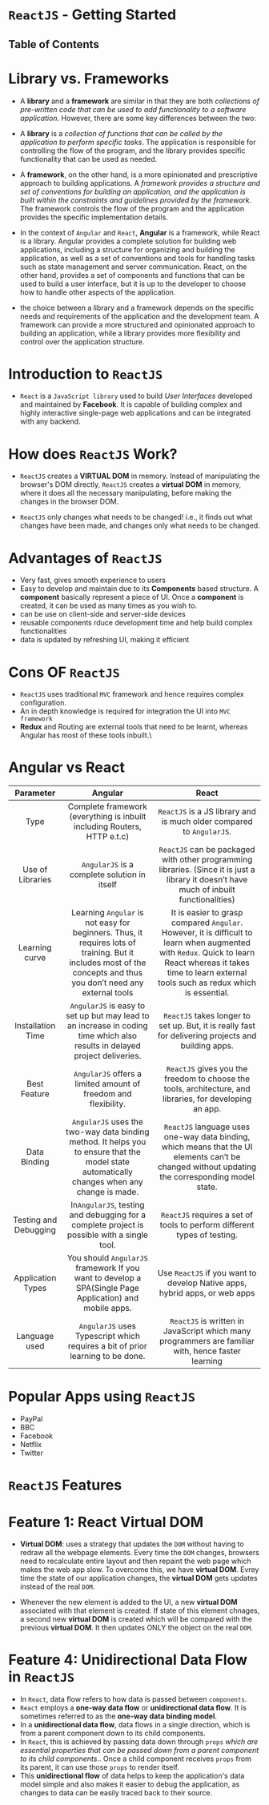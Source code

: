 # `ReactJS` - Getting Started

## Table of Contents

# Library vs. Frameworks
* A __library__ and a __framework__ are similar in that they are both _collections of pre-written code that can be used to add functionality to a software application_. However, there are some key differences between the two:

* A __library__ is a _collection of functions that can be called by the application to perform specific tasks_. The application is responsible for controlling the flow of the program, and the library provides specific functionality that can be used as needed.

* A __framework__, on the other hand, is a more opinionated and prescriptive approach to building applications. A _framework provides a structure and set of conventions for building an application, and the application is built within the constraints and guidelines provided by the framework_. The framework controls the flow of the program and the application provides the specific implementation details.

* In the context of `Angular` and `React`, __Angular__ is a framework, while React is a library. Angular provides a complete solution for building web applications, including a structure for organizing and building the application, as well as a set of conventions and tools for handling tasks such as state management and server communication. React, on the other hand, provides a set of components and functions that can be used to build a user interface, but it is up to the developer to choose how to handle other aspects of the application.

*  the choice between a library and a framework depends on the specific needs and requirements of the application and the development team. A framework can provide a more structured and opinionated approach to building an application, while a library provides more flexibility and control over the application structure.

# Introduction to `ReactJS`
* `React` is a `JavaScript library` used to build _User Interfaces_ developed and maintained by __Facebook__. It is capable of building complex and highly interactive single-page web applications and can be integrated with any backend.

# How does `ReactJS` Work?
* `ReactJS` creates a __VIRTUAL DOM__ in memory. Instead of manipulating the browser's DOM directly, `ReactJS` creates a __virtual DOM__ in memory, where it does all the necessary manipulating, before making the changes in the browser DOM.

* `ReactJS` only changes what needs to be changed! i.e., it finds out what changes have been made, and changes only what needs to be changed.

# Advantages of `ReactJS`
* Very fast, gives smooth experience to users
* Easy to develop and maintain due to its __Components__ based structure. A __component__ basically represent a piece of UI. Once a __component__ is created, it can be used as many times as you wish to.
* can be use on client-side and server-side devices
* reusable components rduce development time and help build complex functionalities
* data is updated by refreshing UI, making it efficient

# Cons OF `ReactJS`
* `ReactJS` uses traditional `MVC` framework and hence requires complex configuration.
* An in depth knowledge is required for integration the UI into `MVC framework`
* __Redux__ and Routing are external tools that need to be learnt, whereas Angular has most of these tools inbuilt.\

# Angular vs React
Parameter | Angular | React
|:----------:|:-----------:|:-------------:|
Type | Complete framework (everything is inbuilt including Routers, HTTP e.t.c) | `ReactJS` is a JS library and is much older compared to `AngularJS`.
Use of Libraries | `AngularJS` is a complete solution in itself | `ReactJS` can be packaged with other programming libraries. (Since it is just a library it doesn’t have much of inbuilt functionalities)
Learning curve | Learning `Angular` is not easy for beginners. Thus, it requires lots of training. But it includes most of the concepts and thus you don’t need any external tools | It is easier to grasp compared `Angular`. However, it is difficult to learn when augmented with `Redux`. Quick to learn React whereas it takes time to learn external tools such as redux which is essential.
Installation Time | `AngularJS` is easy to set up but may lead to an increase in coding time which also results in delayed project deliveries. | `ReactJS` takes longer to set up. But, it is really fast for delivering projects and building apps.
Best Feature | `AngularJS` offers a limited amount of freedom and flexibility. | `ReactJS` gives you the freedom to choose the tools, architecture, and libraries, for developing an app.
Data Binding | `AngularJS` uses the two-way data binding method. It helps you to ensure that the model state automatically changes when any change is made. | `ReactJS` language uses one-way data binding, which means that the UI elements can’t be changed without updating the corresponding model state.
Testing and Debugging | In`AngularJS`, testing and debugging for a complete project is possible with a single tool. | `ReactJS` requires a set of tools to perform different types of testing.
Application Types | You should `AngularJS` framework If you want to develop a SPA(Single Page Application) and mobile apps. | Use `ReactJS` if you want to develop Native apps, hybrid apps, or web apps
Language used | `AngularJS` uses Typescript which requires a bit of prior learning to be done. | `ReactJS` is written in JavaScript which many programmers are familiar with, hence faster learning

# Popular Apps using `ReactJS`
* PayPal
* BBC
* Facebook
* Netflix
* Twitter

# `ReactJS` Features

# Feature 1: React Virtual DOM
* __Virtual DOM__: uses a strategy that updates the `DOM` without having to redraw all the webpage elements. Every time the `DOM` changes, browsers need to recalculate entire layout and then repaint the web page which makes the web app slow. To overcome this, we have __virtual DOM__. Evrey time the state of our application changes, the __virtual DOM__ gets updates instead of the real `DOM`.

* Whenever the new element is added to the UI, a new __virtual DOM__ associated with that element is created. If state of this element chnages, a second new __virtual DOM__ is created which will be compared with the previous __virtual DOM__. It then updates ONLY the object on the real `DOM`.

# Feature 4: Unidirectional Data Flow in `ReactJS`
* In `React`, data flow refers to how data is passed between `components`. 
* `React` employs a __one-way data flow__ or __unidirectional data flow__. It is sometimes referred to as the __one-way data binding model__.
* In a __unidirectional data flow__, data flows in a single direction, which is from a parent component down to its child components. 
* In `React`, this is achieved by passing data down through `props` _which are essential properties that can be passed down from a parent component to its child components._. Once a child component receives `props` from its parent, it can use those `props` to render itself.
* This __unidirectional flow__ of data helps to keep the application's data model simple and also makes it easier to debug the application, as changes to data can be easily traced back to their source.